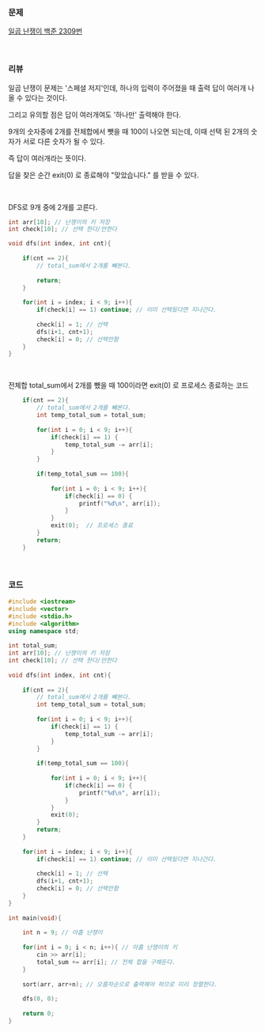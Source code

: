 ### 문제

[일곱 난쟁이  백준 2309번](https://www.acmicpc.net/problem/2309)

</br>

### 리뷰

일곱 난쟁이 문제는 '스페셜 저지'인데, 하나의 입력이 주어졌을 때 출력 답이 여러개 나올 수 있다는 것이다. 

그리고 유의할 점은 답이 여러개여도 '하나만' 출력해야 한다. 

9개의 숫자중에 2개를 전체합에서 뺏을 때 100이 나오면 되는데, 이때 선택 된 2개의 숫자가 서로 다른 숫자가 될 수 있다. 

즉 답이 여러개라는 뜻이다. 

답을 찾은 순간 exit(0) 로 종료해야 "맞았습니다." 를 받을 수 있다. 

</br>

DFS로 9개 중에 2개를 고른다. 

```c++
int arr[10]; // 난쟁이의 키 저장 
int check[10]; // 선택 한다/안한다

void dfs(int index, int cnt){
	
	if(cnt == 2){
		// total_sum에서 2개를 뺴본다.
		
		return;  
	}
	
	for(int i = index; i < 9; i++){
		if(check[i] == 1) continue; // 이미 선택됬다면 지나간다.
		
		check[i] = 1; // 선택
		dfs(i+1, cnt+1); 
		check[i] = 0; // 선택안함  
	}
}
```

</br>

전체합 total_sum에서 2개를 뺐을 때 100이라면 exit(0) 로 프로세스 종료하는 코드 

```c++
	if(cnt == 2){
		// total_sum에서 2개를 뺴본다.
		int temp_total_sum = total_sum;
		
		for(int i = 0; i < 9; i++){
			if(check[i] == 1) {
				temp_total_sum -= arr[i];
			}
		}
		
		if(temp_total_sum == 100){
		
			for(int i = 0; i < 9; i++){
				if(check[i] == 0) {
					printf("%d\n", arr[i]);
				}
			}
			exit(0);  // 프로세스 종료 
		}
		return;  
	}
```





</br>

### 코드 

```c++
#include <iostream>
#include <vector>
#include <stdio.h>
#include <algorithm> 
using namespace std;
 
int total_sum;
int arr[10]; // 난쟁이의 키 저장 
int check[10]; // 선택 한다/안한다
 
void dfs(int index, int cnt){
	
	if(cnt == 2){
		// total_sum에서 2개를 뺴본다.
		int temp_total_sum = total_sum;
		
		for(int i = 0; i < 9; i++){
			if(check[i] == 1) {
				temp_total_sum -= arr[i];
			}
		}
		
		if(temp_total_sum == 100){
		
			for(int i = 0; i < 9; i++){
				if(check[i] == 0) {
					printf("%d\n", arr[i]);
				}
			}
			exit(0); 
		}
		return;  
	}
	
	for(int i = index; i < 9; i++){
		if(check[i] == 1) continue; // 이미 선택됬다면 지나간다.
		
		check[i] = 1; // 선택
		dfs(i+1, cnt+1); 
		check[i] = 0; // 선택안함  
	}
}
  
int main(void){
 
  	int n = 9; // 아홉 난쟁이
	  
  	for(int i = 0; i < n; i++){ // 아홉 난쟁이의 키 
		cin >> arr[i];   
		total_sum += arr[i]; // 전체 합을 구해둔다. 
	}
	
	sort(arr, arr+n); // 오름차순으로 출력해야 하므로 미리 정렬한다.  
  	
  	dfs(0, 0);  
	    	
	return 0;
} 
```

